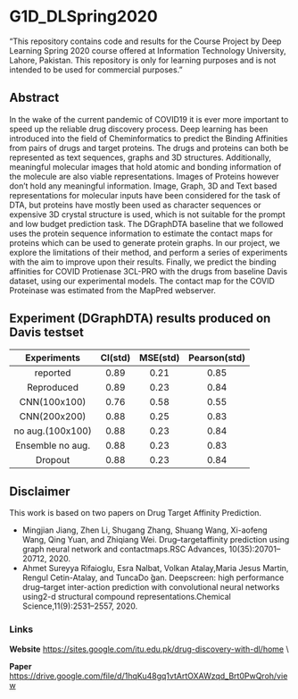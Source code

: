 # G1D_DLSpring2020
“This repository contains code and results for the Course Project by Deep Learning Spring 2020 course offered at Information Technology University, Lahore, Pakistan. This repository is only for learning purposes and is not intended to be used for commercial purposes.”

## Abstract
In the wake of the current pandemic of COVID19 it is ever more important to speed up the reliable drug discovery process. Deep learning has been introduced into the field of Cheminformatics to predict the Binding Affinities from pairs of drugs and target proteins. The drugs and proteins can both be represented as text sequences, graphs and 3D structures. Additionally, meaningful molecular images that hold atomic and bonding information of the molecule are also viable representations. Images of Proteins however don’t hold any meaningful information. Image, Graph, 3D and Text based representations for molecular inputs have been considered for the task of DTA, but proteins have mostly been used as character sequences or expensive 3D crystal structure is used, which is not suitable for the prompt and low budget prediction task. The DGraphDTA baseline that we followed uses the protein sequence information to estimate the contact maps for proteins which can be used to generate protein graphs. In our project, we explore the limitations of their method, and perform a series of experiments with the aim to improve upon their results. Finally, we predict the binding affinities for COVID Protienase 3CL-PRO with the drugs from baseline Davis dataset, using our experimental models. The contact map for the COVID Proteinase was estimated from the MapPred webserver.

## Experiment (DGraphDTA) results produced on Davis testset
|Experiments | CI(std) | MSE(std) | Pearson(std)|
| :---: | :---: | :---: | :---: |
|reported | 0.89 | 0.21 | 0.85|
|Reproduced | 0.89 | 0.23 | 0.84|
|CNN(100x100) | 0.76 | 0.58 | 0.55|
|CNN(200x200) | 0.88 | 0.25 | 0.83|
|no aug.(100x100) | 0.88 | 0.23 | 0.84|
|Ensemble no aug. | 0.88 | 0.23 | 0.83|
|Dropout | 0.88 | 0.23 | 0.84|


## Disclaimer
This work is based on two papers on Drug Target Affinity Prediction. 
* Mingjian Jiang, Zhen Li, Shugang Zhang, Shuang Wang, Xi-aofeng Wang,  Qing Yuan,  and Zhiqiang Wei.   Drug–targetaffinity  prediction  using  graph  neural  network  and  contactmaps.RSC Advances, 10(35):20701–20712, 2020.
* Ahmet  Sureyya  Rifaioglu,   Esra  Nalbat,   Volkan  Atalay,Maria   Jesus   Martin,   Rengul   Cetin-Atalay,   and   TuncaDo ̆gan.   Deepscreen:  high  performance  drug–target  inter-action prediction with convolutional neural networks using2-d structural compound representations.Chemical Science,11(9):2531–2557, 2020.

### Links
**Website** https://sites.google.com/itu.edu.pk/drug-discovery-with-dl/home \ <br>

**Paper** https://drive.google.com/file/d/1hqKu48gq1vtArtOXAWzqd_Brt0PwQroh/view <br>
